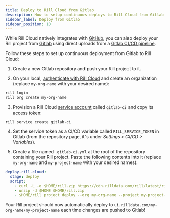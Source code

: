 ```yaml
---
title: Deploy to Rill Cloud from Gitlab
description: How to setup continuous deploys to Rill Cloud from Gitlab
sidebar_label: Deploy from Gitlab
sidebar_position: 10
---
```


While Rill Cloud natively integrates with [GitHub](https://github.com), you can also deploy your Rill project from [Gitlab](https://about.gitlab.com/) using direct uploads from a [Gitlab CI/CD pipeline](https://docs.gitlab.com/ee/ci/quick_start/).

Follow these steps to set up continuous deployment from Gitlab to Rill Cloud:

1. Create a new Gitlab repository and push your Rill project to it.

2. On your local, [authenticate with Rill Cloud](/manage/user-management#logging-into-rill-cloud) and create an organization (replace `my-org-name` with your desired name):
```bash
rill login
rill org create my-org-name
```

3. Provision a Rill Cloud [service account](/reference/cli/service/create.md) called `gitlab-ci` and copy its access token:
```
rill service create gitlab-ci
```

4. Set the service token as a CI/CD variable called `RILL_SERVICE_TOKEN` in Gitlab (from the repository page, it's under _Settings > CI/CD > Variables_).

5. Create a file named `.gitlab-ci.yml` at the root of the repository containing your Rill project. Paste the following contents into it (replace `my-org-name` and `my-project-name` with your desired names):
```yaml
deploy-rill-cloud:
  stage: deploy
  script:
    - curl -L -o $HOME/rill.zip https://cdn.rilldata.com/rill/latest/rill_linux_amd64.zip 
    - unzip -d $HOME $HOME/rill.zip 
    - $HOME/rill project deploy --org my-org-name --project my-project-name --interactive=false --api-token $RILL_SERVICE_TOKEN
```

Your Rill project should now automatically deploy to `ui.rilldata.com/my-org-name/my-project-name` each time changes are pushed to Gitlab!
